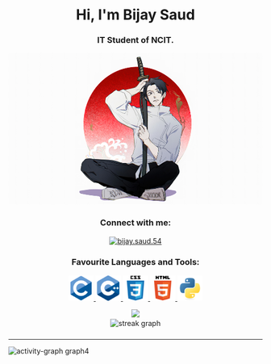 <h1 align="center">Hi, I'm Bijay Saud </h1>
<h3 align="center"> IT Student of NCIT. </h3>

 <div align="Center">
  <img height="300" src="https://github.com/bijaysaud54/bijaysaud54/blob/main/JJK.jpeg"  />
</div>


<h3 align="Center">Connect with me:</h3>
<p align="Center">
<a href="https://instagram.com/bijay.saud.54" target="blank"><img align="center" src="https://raw.githubusercontent.com/rahuldkjain/github-profile-readme-generator/master/src/images/icons/Social/instagram.svg" alt="bijay.saud.54" height="30" width="40" /></a>
</p>


<h3 align="Center">Favourite Languages and Tools:</h3>
<p align="Center" "width=80"> <a href="https://www.cprogramming.com/" target="_blank" rel="noreferrer"> <img src="https://raw.githubusercontent.com/devicons/devicon/master/icons/c/c-original.svg" alt="c" width="50" height="50"/> </a> <a href="https://www.w3schools.com/cpp/" target="_blank" rel="noreferrer"> <img src="https://raw.githubusercontent.com/devicons/devicon/master/icons/cplusplus/cplusplus-original.svg" alt="cplusplus" width="50" height="50"/> </a> <a href="https://www.w3schools.com/css/" target="_blank" rel="noreferrer"> <img src="https://raw.githubusercontent.com/devicons/devicon/master/icons/css3/css3-original-wordmark.svg" alt="css3" width="50" height="50"/> </a> <a href="https://www.w3.org/html/" target="_blank" rel="noreferrer"> <img src="https://raw.githubusercontent.com/devicons/devicon/master/icons/html5/html5-original-wordmark.svg" alt="html5" width="50" height="50"/> </a> <a href="https://www.python.org" target="_blank" rel="noreferrer"> <img src="https://raw.githubusercontent.com/devicons/devicon/master/icons/python/python-original.svg" alt="python" width="50" height="50"/> </a> </p>
 





<div align="center">
  <img src="https://visitor-badge.laobi.icu/badge?page_id=bijaysaud54.bijaysaud54&left_color=blue&right_color=black" />
</div>



<div align="center">
 
  <img src="https://streak-stats.demolab.com?user=bijaysaud54&locale=en&mode=daily&theme=dark&hide_border=false&border_radius=5&order=3" height="220" alt="streak graph"  />
</div>


###

  <hr bgcolor="blue" >
  <img src="https://github-readme-activity-graph.vercel.app/graph?username=bijaysaud54&radius=18&theme=react&area=true&order=5" height="300" alt="activity-graph graph"  />4
</div>


##

<br clear="both">

##
